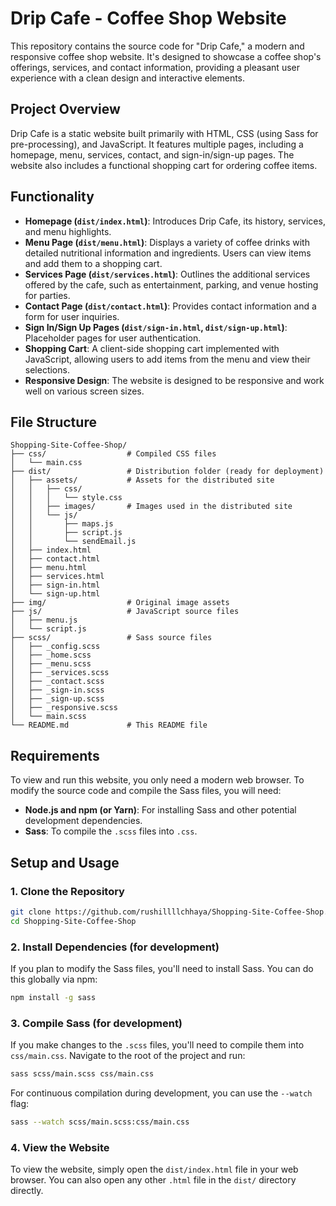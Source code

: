 # Drip Cafe - Coffee Shop Website

This repository contains the source code for "Drip Cafe," a modern and responsive coffee shop website. It's designed to showcase a coffee shop's offerings, services, and contact information, providing a pleasant user experience with a clean design and interactive elements.

## Project Overview

Drip Cafe is a static website built primarily with HTML, CSS (using Sass for pre-processing), and JavaScript. It features multiple pages, including a homepage, menu, services, contact, and sign-in/sign-up pages. The website also includes a functional shopping cart for ordering coffee items.

## Functionality

- **Homepage (`dist/index.html`)**: Introduces Drip Cafe, its history, services, and menu highlights.
- **Menu Page (`dist/menu.html`)**: Displays a variety of coffee drinks with detailed nutritional information and ingredients. Users can view items and add them to a shopping cart.
- **Services Page (`dist/services.html`)**: Outlines the additional services offered by the cafe, such as entertainment, parking, and venue hosting for parties.
- **Contact Page (`dist/contact.html`)**: Provides contact information and a form for user inquiries.
- **Sign In/Sign Up Pages (`dist/sign-in.html`, `dist/sign-up.html`)**: Placeholder pages for user authentication.
- **Shopping Cart**: A client-side shopping cart implemented with JavaScript, allowing users to add items from the menu and view their selections.
- **Responsive Design**: The website is designed to be responsive and work well on various screen sizes.

## File Structure

```
Shopping-Site-Coffee-Shop/
├── css/                  # Compiled CSS files
│   └── main.css
├── dist/                 # Distribution folder (ready for deployment)
│   ├── assets/           # Assets for the distributed site
│   │   ├── css/
│   │   │   └── style.css
│   │   ├── images/       # Images used in the distributed site
│   │   └── js/
│   │       ├── maps.js
│   │       ├── script.js
│   │       └── sendEmail.js
│   ├── index.html
│   ├── contact.html
│   ├── menu.html
│   ├── services.html
│   ├── sign-in.html
│   └── sign-up.html
├── img/                  # Original image assets
├── js/                   # JavaScript source files
│   ├── menu.js
│   └── script.js
├── scss/                 # Sass source files
│   ├── _config.scss
│   ├── _home.scss
│   ├── _menu.scss
│   ├── _services.scss
│   ├── _contact.scss
│   ├── _sign-in.scss
│   ├── _sign-up.scss
│   ├── _responsive.scss
│   └── main.scss
└── README.md             # This README file
```

## Requirements

To view and run this website, you only need a modern web browser. To modify the source code and compile the Sass files, you will need:

-   **Node.js and npm (or Yarn)**: For installing Sass and other potential development dependencies.
-   **Sass**: To compile the `.scss` files into `.css`.

## Setup and Usage

### 1. Clone the Repository

```bash
git clone https://github.com/rushillllchhaya/Shopping-Site-Coffee-Shop.git
cd Shopping-Site-Coffee-Shop
```

### 2. Install Dependencies (for development)

If you plan to modify the Sass files, you'll need to install Sass. You can do this globally via npm:

```bash
npm install -g sass
```

### 3. Compile Sass (for development)

If you make changes to the `.scss` files, you'll need to compile them into `css/main.css`. Navigate to the root of the project and run:

```bash
sass scss/main.scss css/main.css
```

For continuous compilation during development, you can use the `--watch` flag:

```bash
sass --watch scss/main.scss:css/main.css
```

### 4. View the Website

To view the website, simply open the `dist/index.html` file in your web browser. You can also open any other `.html` file in the `dist/` directory directly.
